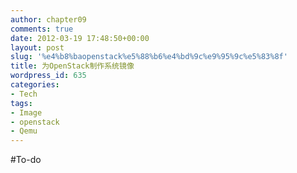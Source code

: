 ```yaml
---
author: chapter09
comments: true
date: 2012-03-19 17:48:50+00:00
layout: post
slug: '%e4%b8%baopenstack%e5%88%b6%e4%bd%9c%e9%95%9c%e5%83%8f'
title: 为OpenStack制作系统镜像
wordpress_id: 635
categories:
- Tech
tags:
- Image
- openstack
- Qemu
---
```


#To-do
